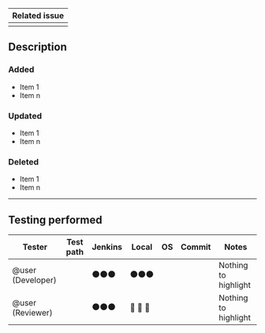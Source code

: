 |Related issue|
|-------------|
|             |

## Description

<!-- Add a description of the context and content of all changes made in the pull request -->

<!-- Added functionalities or files. Remove if not applicable -->
### Added

- Item 1
- Item n

<!-- Changes made to existing functionality or files. Remove if not applicable -->
### Updated

- Item 1
- Item n

<!-- Functionalities or files that have been deleted. Remove if not applicable -->
### Deleted

- Item 1
- Item n

---

## Testing performed

<!-- At most there can only be this table. It must be updated if a new test has been performed. It is important to update the commit that has been tested! -->
<!-- The developer only has to update his row. The same for the reviewer -->
<!-- Reviewer has only to test in Jenkins -->
| Tester             | Test path | Jenkins | Local  | OS | Commit | Notes                |
|--------------------|-----------|---------|--------|-----|--------|----------------------|
| @user (Developer)  |           | ⚫⚫⚫ | ⚫⚫⚫ |         |         | Nothing to highlight |
| @user (Reviewer)   |           | ⚫⚫⚫ | :no_entry_sign: :no_entry_sign: :no_entry_sign:  |        |         | Nothing to highlight |
